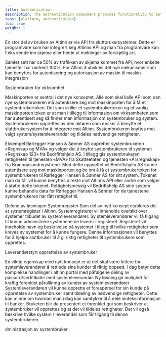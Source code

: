 ```yaml
---
title: Authentication
description: The authentication component provides functionality to authenticate users and systems accessing Altinn Apps and Altinn platform.
tags: [platform, authentication]
toc: true
weight: 1
---
```



En stor del av bruken av Altinn er via API fra sluttbrukersystemer. Dette er programvare som har integrert seg Altinns API og man fra programvare kan f.eks sende inn skjema eller hente ut meldinger av forskjellig art. 

Samlet sett har ca 50% av trafikken av skjema kommet fra APi, hvor enkelte tjenester har omtrent 100%. 
For Altinn 3 utvikles det nye mekanismer som kan benyttes for autentisering og autorisasjon av maskin til maskin integrasjon

Systembruker for virksomhet

Maskinporten er sentral i det nye konseptet. Alle som skal kalle API som den nye systembrukeren må autentisere seg mot maskinporten for å få et systembrukertoken. 
Det som skiller et systembrukertoken og et vanlig maskinporten token er at man  i tillegg til informasjon om virksomheten som har autentisert seg så finner man informasjon om systembruker og system.
Systembrukeren opprettes av den aktøren som ønsker å benytte et sluttbrukersystem for å integrere mot Altinn. Systembrukeren knyttes mot valgt system/systemleverandør og tildeles nødvendige rettigheter. 

Eksempel
Rørlegger Hansen & Sønner AS oppretter systembrukeren «Regnskap og MVA» og velger det å knytte systembrukeren til systemet «Regnskap 123»   fra  Bedrfiftshjelp AS. 
I tillegg gis systembrukeren rettigheten til tjenesten «MVA» fra Skatteetaten og tjenesten «Årsregnskap» fra Brønnøysundregistrene. 
Med dette oppsettet vil Bedriftshjelp AS kunne autentisere seg mot maskinporten og be om å få et systembrukertoken for systembrukeren til Rørlegger Hansen & Sønner AS for sitt system. 
Tokenet man da får vil kunne benyttes direkte mot Altinns API eller andre som velger å støtte dette tokenet. Rettighetsmessig vil Bedriftshelp AS sine system kunne behandle data for Rørlegger Hansen & Sønner for de tjenestene systembrukeren har fått rettighet til. 

Delene av løsningen
Systemregister
Som del av nytt konsept etableres det et systemregister i Altinn.  Systemregisteret vil inneholde oversikt over systemer tilbudet av systemleverandører. 
Sy stemleverandører vil få tilgang til kunne administrere systemene de leverer i registeret. Registeret vil inneholde navn og beskrivelse på systemet i tilegg til hvilke rettigheter som kreves av systemet for å kunne fungere.  Denne informasjonen vil benyttes for å hjelpe sluttbruker til å gi riktig rettigheter til systembrukere som opprettes. 

Leverandørstyrt opprettelse av systembruker

En viktig egenskap med nytt konsept er at det skal være lettere for systemleverandører å rettlede sine kunder til riktig oppsett. I dag betyr dette komplekse handlinger i altinn portal med påfølgene deling av passord/sertifikater med systemleverandør.  Ny løsning gir mulighet for kraftig forenklet pårullinmg av kunder av systemleverandører
Systemleverandøren vil kunne opprette et forespørsel for sin kunde på oppretelse av systembruker samt tildeling av nødvendige rettigheter. Dette kan minne om hvordan man i dag kan samtykke til å dele innteksinformasjon til banker. 
Brukeren blir da presentert et forenklet gui som beskriver at systembruker vil opprettes og at det vil tildeles rettigheter. Det vil også beskrive hvilke system / leverandør som får tilgang til denne systembrukeren. 

dministrasjon av systembruker





